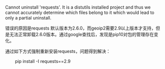 Cannot uninstall 'requests'. It is a distutils installed project and thus we cannot accurately determine which files belong to it which would lead to only a partial uninstall.

错误的原因是requests 默认版本为2.6.0，而geoip2需要2.9以上版本才支持，但是无法正常卸载2.6.0版本。通过google查找后，发现是pip10对包的管理存在变化。

通过如下方式强制重新安装requests，问题得到解决：

        pip install -I requests==2.9


